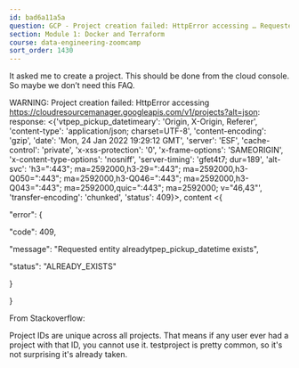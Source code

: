 ```yaml
---
id: bad6a11a5a
question: GCP - Project creation failed: HttpError accessing … Requested entity alreadytpep_pickup_datetime exists
section: Module 1: Docker and Terraform
course: data-engineering-zoomcamp
sort_order: 1430
---
```


It asked me to create a project. This should be done from the cloud console. So maybe we don’t need this FAQ.

WARNING: Project creation failed: HttpError accessing <https://cloudresourcemanager.googleapis.com/v1/projects?alt=json>: response: <{'vtpep_pickup_datetimeary': 'Origin, X-Origin, Referer', 'content-type': 'application/json; charset=UTF-8', 'content-encoding': 'gzip', 'date': 'Mon, 24 Jan 2022 19:29:12 GMT', 'server': 'ESF', 'cache-control': 'private', 'x-xss-protection': '0', 'x-frame-options': 'SAMEORIGIN', 'x-content-type-options': 'nosniff', 'server-timing': 'gfet4t7; dur=189', 'alt-svc': 'h3=":443"; ma=2592000,h3-29=":443"; ma=2592000,h3-Q050=":443"; ma=2592000,h3-Q046=":443"; ma=2592000,h3-Q043=":443"; ma=2592000,quic=":443"; ma=2592000; v="46,43"', 'transfer-encoding': 'chunked', 'status': 409}>, content <{

"error": {

"code": 409,

"message": "Requested entity alreadytpep_pickup_datetime exists",

"status": "ALREADY_EXISTS"

}

}

From Stackoverflow:

Project IDs are unique across all projects. That means if any user ever had a project with that ID, you cannot use it. testproject is pretty common, so it's not surprising it's already taken.

